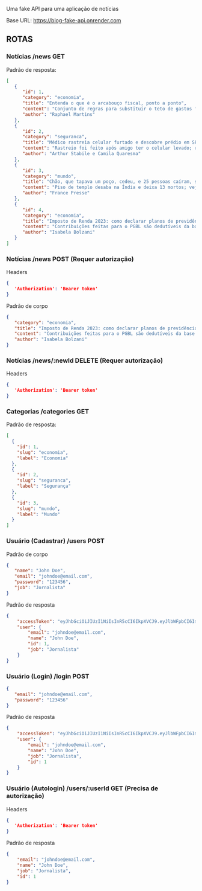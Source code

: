 Uma fake API para uma aplicação de notícias

Base URL: https://blog-fake-api.onrender.com

## ROTAS

### Notícias /news GET

Padrão de resposta:

```json
[
   {
      "id": 1,
      "category": "economia",
      "title": "Entenda o que é o arcabouço fiscal, ponto a ponto",
      "content": "Conjunto de regras para substituir o teto de gastos foi divulgado nesta quinta-feira pela equipe econômica. Objetivo é permitir gastos considerados prioritários e possibilitar o aumento dos investimentos públicos, mas sem gerar descontrole nas contas do governo.",
      "author": "Raphael Martins"
   },
   {
      "id": 2,
      "category": "seguranca",
      "title": "Médico rastreia celular furtado e descobre prédio em SP com centenas de alertas de aparelhos roubados",
      "content": "Rastreio foi feito após amigo ter o celular levado; rastreadores de outros aparelhos levados por criminosos apontavam para o mesmo local no Centro da cidade. Espaço foi alvo de busca e apreensão na terça-feira.",
      "author": "Arthur Stabile e Camila Quaresma"
   },
   {
      "id": 3,
      "category": "mundo",
      "title": "Chão, que tapava um poço, cedeu, e 25 pessoas caíram, segundo autoridades. Caso aconteceu em Indore, no centro do país, que celebra esta semana um festival hindu.",
      "content": "Piso de templo desaba na Índia e deixa 13 mortos; veja vídeo.",
      "author": "France Presse"
   },
   {
      "id": 4,
      "category": "economia",
      "title": "Imposto de Renda 2023: como declarar planos de previdência PGBL e VGBL.",
      "content": "Contribuições feitas para o PGBL são dedutíveis da base de cálculo do IR 2023 em até 12% da renda bruta tributável anual. Já o VGBL não permite o desconto.",
      "author": "Isabela Bolzani"
   }
]
```

### Notícias /news POST (Requer autorização)

Headers

```json
{
   'Authorization': 'Bearer token'
}
```

Padrão de corpo

```json
{ 
   "category": "economia",
   "title": "Imposto de Renda 2023: como declarar planos de previdência PGBL e VGBL.",
   "content": "Contribuições feitas para o PGBL são dedutíveis da base de cálculo do IR 2023 em até 12% da renda bruta tributável anual. Já o VGBL não permite o desconto.",
   "author": "Isabela Bolzani"
}
```


### Notícias /news/:newId DELETE (Requer autorização)

Headers

```json
{
   'Authorization': 'Bearer token'
}
```

### Categorias /categories GET

Padrão de resposta:

```json
[
  {
    "id": 1,
    "slug": "economia",
    "label": "Economia"
  },
  {
    "id": 2,
    "slug": "seguranca",
    "label": "Segurança"
  },
  {
    "id": 3,
    "slug": "mundo",
    "label": "Mundo"
  }
]
```

### Usuário (Cadastrar) /users POST 

Padrão de corpo

```json
{
   "name": "John Doe",
   "email": "johndoe@email.com",
   "password": "123456",
   "job": "Jornalista"
}
```

Padrão de resposta

```json
{
	"accessToken": "eyJhbGciOiJIUzI1NiIsInR5cCI6IkpXVCJ9.eyJlbWFpbCI6ImpvaG5kb2VAZW1haWwuY29tIiwiaWF0IjoxNjgxMjI2MzU1LCJleHAiOjE2ODEyMjk5NTUsInN1YiI6IjIifQ.HoHzAjg6luV9k6v8zHyewSTHsUnAKDBIbFiIS0r_joM",
	"user": {
		"email": "johndoe@email.com",
		"name": "John Doe",
		"id": 1,
		"job": "Jornalista"
	}
}
```

### Usuário (Login) /login POST 

```json
{
   "email": "johndoe@email.com",
   "password": "123456"
}
```

Padrão de resposta

```json
{
	"accessToken": "eyJhbGciOiJIUzI1NiIsInR5cCI6IkpXVCJ9.eyJlbWFpbCI6ImpvaG5kb2VAZW1haWwuY29tIiwiaWF0IjoxNjgxMjI2MzU1LCJleHAiOjE2ODEyMjk5NTUsInN1YiI6IjIifQ.HoHzAjg6luV9k6v8zHyewSTHsUnAKDBIbFiIS0r_joM",
	"user": {
		"email": "johndoe@email.com",
		"name": "John Doe",
		"job": "Jornalista",
		"id": 1
	}
}
```

### Usuário (Autologin) /users/:userId GET (Precisa de autorização)

Headers

```json
{
   'Authorization': 'Bearer token'
}
```

Padrão de resposta

```json
{
	"email": "johndoe@email.com",
	"name": "John Doe",
	"job": "Jornalista",
	"id": 1
}
```
